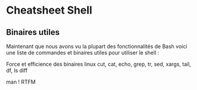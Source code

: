 # Cheatsheet Shell

## Binaires utiles

Maintenant que nous avons vu la plupart des fonctionnalités de Bash voici une liste de commandes et binaires utiles pour utiliser le shell :


Force et efficience des binaires linux
cut, cat, echo, grep, tr, sed, xargs, tail, df, ls
diff


man ! RTFM

